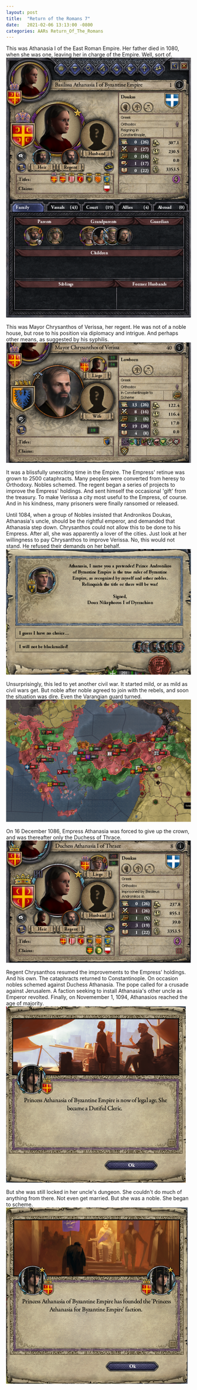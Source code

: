 ```yaml
---
layout: post
title:  "Return of the Romans 7"
date:   2021-02-06 13:13:00 -0800
categories: AARs Return_Of_The_Romans
---
```

This was Athanasia I of the East Roman Empire. Her father died in 1080, when she was one, leaving her in charge of the Empire. Well, sort of.  
![](/assets/return_of_the_romans_images/7-1.png)

This was Mayor Chrysanthos of Verissa, her regent. He was not of a noble house, but rose to his position via diplomacy and intrigue. And perhaps other means, as suggested by his syphilis.  
![](/assets/return_of_the_romans_images/7-2.png)

It was a blissfully unexciting time in the Empire. The Empress' retinue was grown to 2500 cataphracts. Many peoples were converted from heresy to Orthodoxy. Nobles schemed. The regent began a series of projects to improve the Empress' holdings. And sent himself the occasional 'gift' from the treasury. To make Verissa a city most useful to the Empress, of course. And in his kindness, many prisoners were finally ransomed or released.  

Until 1084, when a group of Nobles insisted that Andronikos Doukas, Athanasia's uncle, should be the rightful emperor, and demanded that Athanasia step down. Chrysanthos could not allow this to be done to his Empress. After all, she was apparently a lover of the cities. Just look at her willingness to pay Chrysanthos to improve Verissa. No, this would not stand. He refused their demands on her behalf.  
![](/assets/return_of_the_romans_images/7-3.png)

Unsurprisingly, this led to yet another civil war. It started mild, or as mild as civil wars get. But noble after noble agreed to join with the rebels, and soon the situation was dire. Even the Varangian guard turned.  
![](/assets/return_of_the_romans_images/7-4.png)

On 16 December 1086, Empress Athanasia was forced to give up the crown, and was thereafter only the Duchess of Thrace.  
![](/assets/return_of_the_romans_images/7-5.png)

Regent Chrysanthos resumed the improvements to the Empress' holdings. And his own. The cataphracts returned to Constantinople. On occasion nobles schemed against Duchess Athanasia. The pope called for a crusade against Jerusalem. A faction seeking to install Athanasia's other uncle as Emperor revolted. Finally, on Novemember 1, 1094, Athanasios reached the age of majority.  
![](/assets/return_of_the_romans_images/7-6.png)

But she was still locked in her uncle's dungeon. She couldn't do much of anything from there. Not even get married. But she was a noble. She began to scheme.  
![](/assets/return_of_the_romans_images/7-7.png)